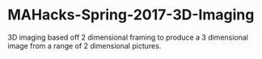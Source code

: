 # MAHacks-Spring-2017-3D-Imaging
3D imaging based off 2 dimensional framing to produce a 3 dimensional image from a range of 2 dimensional pictures.
